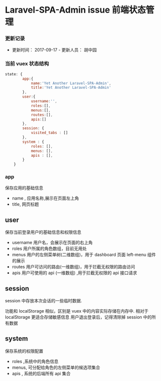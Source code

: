 # Laravel-SPA-Admin issue 前端状态管理

### 更新记录

-   更新时间： 2017-09-17  - 更新人员： 胡中园

### 当前 vuex 状态结构

```js
state: {
        app:{
            name:'Yet Another Laravel-SPA-Admin',
            title:'Yet Another Laravel-SPA-Admin'
        },
        user:{
            username:'',
            roles:[],
            menus:[],
            routes:[],
            apis:[]
        },
        session: {
            visited_tabs : []
        },
        system : {
            roles: [],
            menus: [],
            apis : [],
        }
    }
```

### app

保存应用的基础信息

-   name , 应用名称,展示在页面左上角
-   title, 网页标题

## user 
保存当前登录用户的基础信息和权限信息

- username 用户名，会展示在页面的右上角
- roles  用户所属的角色数组，目前无用处
- menus  用户的左侧菜单树(二维数组)，用于 dashboard 页面 left-menu 组件的展示
- routes 用户可访问的路由(一维数组)，用于拦截无权限的路由访问 
- apis   用户可使用的 api (一维数组) ,用于拦截无权限的 api 接口请求

## session 
session 中存放本次会话的一些临时数据. 

功能和 localStorage 相似，区别是 vuex 中的内容实际存储在内存中. 
相对于 localStorage 更适合存储敏感信息
用户退出登录后，记得清除掉 session 中的所有数据

## system
保存系统的权限配置

-   roles ,系统中的角色信息
-   menus, 可分配给角色的左侧菜单的候选项集合
-   apis , 系统的后端所有 api 集合




